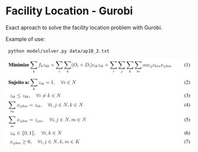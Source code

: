 # Facility Location - Gurobi

Exact aproach to solve the facility location problem with Gurobi.

Example of use:

` python model/solver.py data/ap10_2.txt`

<img src="https://github.com/rodrigo-brito/facility-location/raw/master/model.png" />
